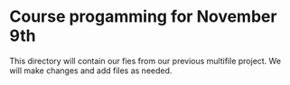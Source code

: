 # Course progamming for November 9th

This directory will contain our fies from our previous multifile project. 
We will make changes and add files as needed. 
